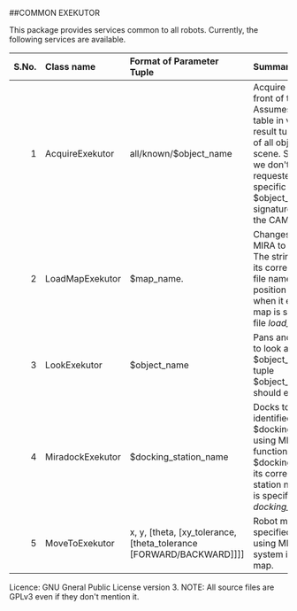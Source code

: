 ##COMMON EXEKUTOR

This package provides services common to all robots.
Currently, the following services are available.

|S.No. |Class name|Format of Parameter Tuple|Summary|
|-----:|:---------|:------------------------|:------|
|1| AcquireExekutor | all/known/$object_name | Acquire the scene in front of the robot. Assumes that there is a table in view. Sets the result tuple with names of all objects in the scene. State is FAILED if we don't see the object requested. For a specific object, $object_name, its signature should exist in the CAM.
|2| LoadMapExekutor | $map_name. | Changes the map in MIRA to the new one. The string $map_name, its corresponding map-file name and initial position of the robot when it enters the new map is specified in the file *load_map.txt*.
|3| LookExekutor | $object_name | Pans and tilts the PTU to look at $object_name. The tuple $object_name.pos.geo should exist in the CAM.
|4| MiradockExekutor | $docking_station_name | Docks to station identified by $docking_station_name using MIRA's docking function. The string $docking_station_name, its corresponding station number in MIRA is specified in the file *docking_stations.txt*.
|5| MoveToExekutor | x, y, [theta, [xy_tolerance, [theta_tolerance [FORWARD/BACKWARD]]]] | Robot moves to the specified co-ordinates using MIRA's navigation system in its current map.

Licence: GNU Gneral Public License version 3.
NOTE: All source files are GPLv3 even if they don't mention it.